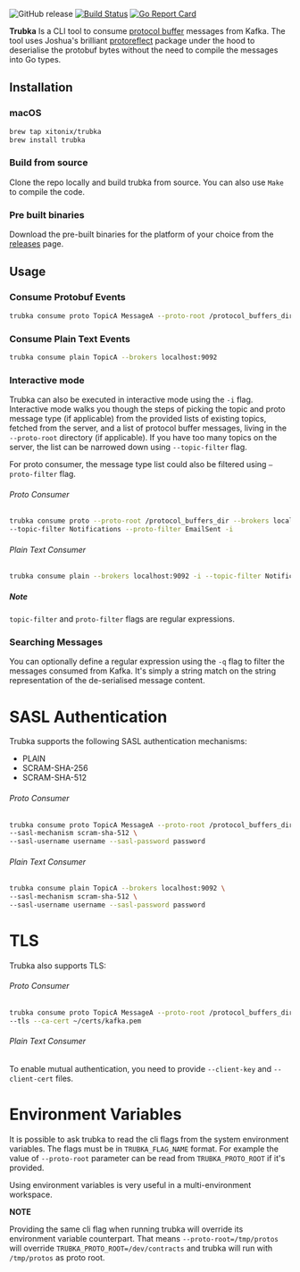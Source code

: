![GitHub release](https://img.shields.io/github/release/xitonix/trubka)
[![Build Status](https://travis-ci.org/xitonix/trubka.svg?branch=master)](https://travis-ci.org/xitonix/trubka)
[![Go Report Card](https://goreportcard.com/badge/github.com/xitonix/trubka)](https://goreportcard.com/report/github.com/xitonix/trubka)

**Trubka** Is a CLI tool to consume [protocol buffer](https://developers.google.com/protocol-buffers/) messages from Kafka. The tool uses Joshua's brilliant [protoreflect](https://github.com/jhump/protoreflect) package under the hood to deserialise the protobuf bytes without the need to compile the messages into Go types.



## Installation

### macOS

```bash
brew tap xitonix/trubka
brew install trubka
```

### Build from source

Clone the repo locally and build trubka from source.  You can also use `Make` to compile the code.

### Pre built binaries

Download the pre-built binaries for the platform of your choice from the [releases](https://github.com/xitonix/trubka/releases) page.



## Usage

### Consume Protobuf Events
```bash
trubka consume proto TopicA MessageA --proto-root /protocol_buffers_dir --brokers localhost:9092
```

### Consume Plain Text Events
```bash
trubka consume plain TopicA --brokers localhost:9092
```



### Interactive mode

Trubka can also be executed in interactive mode using the `-i` flag. Interactive mode walks you though the steps of picking the topic and proto message type (if applicable) from the provided lists of existing topics, fetched from the server, and a list of protocol buffer messages, living in the  `--proto-root` directory (if applicable). If you have too many topics on the server, the list can be narrowed down using `--topic-filter` flag. 

For proto consumer, the message type list could also be filtered using `—proto-filter` flag.

###### Proto Consumer
```bash
trubka consume proto --proto-root /protocol_buffers_dir --brokers localhost:9092 \ 
--topic-filter Notifications --proto-filter EmailSent -i
```

###### Plain Text Consumer
```bash
trubka consume plain --brokers localhost:9092 -i --topic-filter Notifications
```
##### Note

`topic-filter` and `proto-filter` flags are regular expressions.

### Searching Messages

You can optionally define a regular expression using the `-q` flag to filter the messages consumed from Kafka. It's simply a string match on the string representation of the de-serialised message content.

# SASL Authentication
Trubka supports the following SASL authentication mechanisms:
- PLAIN
- SCRAM-SHA-256
- SCRAM-SHA-512

###### Proto Consumer

```bash
trubka consume proto TopicA MessageA --proto-root /protocol_buffers_dir --brokers localhost:9092 \
--sasl-mechanism scram-sha-512 \
--sasl-username username --sasl-password password
```

###### Plain Text Consumer

```bash
trubka consume plain TopicA --brokers localhost:9092 \
--sasl-mechanism scram-sha-512 \
--sasl-username username --sasl-password password
```

# TLS

Trubka also supports TLS:

###### Proto Consumer

```bash
trubka consume proto TopicA MessageA --proto-root /protocol_buffers_dir --brokers localhost:9092 \ 
--tls --ca-cert ~/certs/kafka.pem
```

###### Plain Text Consumer
To enable mutual authentication, you need to provide `--client-key` and `--client-cert` files.

# Environment Variables

It is possible to ask trubka to read the cli flags from the system environment variables. The flags must be in `TRUBKA_FLAG_NAME` format. For example the value of `--proto-root` parameter can be read from `TRUBKA_PROTO_ROOT` if it's provided.

Using environment variables is very useful in a multi-environment workspace.

**NOTE**

Providing the same cli flag when running trubka will override its environment variable counterpart. That means  `--proto-root=/tmp/protos` will override `TRUBKA_PROTO_ROOT=/dev/contracts` and trubka will run with `/tmp/protos` as proto root. 